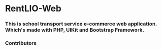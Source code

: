 # RentLIO-Web
### This is school transport service e-commerce web application. Which's made with PHP, UIKit and Bootstrap Framework.





### Contributors 
